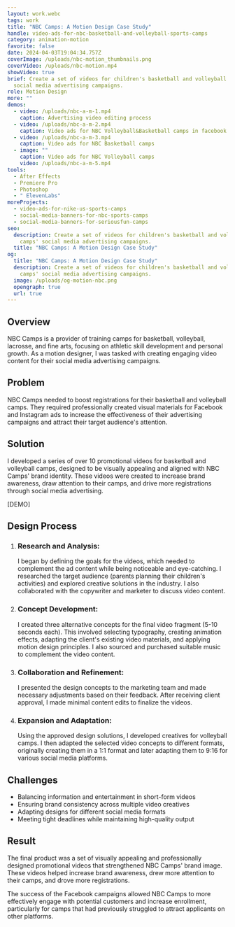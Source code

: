```yaml
---
layout: work.webc
tags: work
title: "NBC Camps: A Motion Design Case Study"
handle: video-ads-for-nbc-basketball-and-volleyball-sports-camps
category: animation-motion
favorite: false
date: 2024-04-03T19:04:34.757Z
coverImage: /uploads/nbc-motion_thumbnails.png
coverVideo: /uploads/nbc-motion.mp4
showVideo: true
brief: Create a set of videos for children's basketball and volleyball camps'
  social media advertising campaigns.
role: Motion Design
more: ""
demos:
  - video: /uploads/nbc-a-m-1.mp4
    caption: Advertising video editing process
  - video: /uploads/nbc-a-m-2.mp4
    caption: Video ads for NBC Volleyball&Basketball camps in facebook
  - video: /uploads/nbc-a-m-3.mp4
    caption: Video ads for NBC Basketball camps
  - image: ""
    caption: Video ads for NBC Volleyball camps
    video: /uploads/nbc-a-m-5.mp4
tools:
  - After Effects
  - Premiere Pro
  - Photoshop
  - " ElevenLabs"
moreProjects:
  - video-ads-for-nike-us-sports-camps
  - social-media-banners-for-nbc-sports-camps
  - social-media-banners-for-seriousfun-camps
seo:
  description: Create a set of videos for children's basketball and volleyball
    camps' social media advertising campaigns.
  title: "NBC Camps: A Motion Design Case Study"
og:
  title: "NBC Camps: A Motion Design Case Study"
  description: Create a set of videos for children's basketball and volleyball
    camps' social media advertising campaigns.
  image: /uploads/og-motion-nbc.png
  opengraph: true
  url: true
---
```

## Overview

NBC Camps is a provider of training camps for basketball, volleyball, lacrosse, and fine arts, focusing on athletic skill development and personal growth. As a motion designer, I was tasked with creating engaging video content for their social media advertising campaigns.

## Problem

NBC Camps needed to boost registrations for their basketball and volleyball camps. They required professionally created visual materials for Facebook and Instagram ads to increase the effectiveness of their advertising campaigns and attract their target audience's attention.

## Solution

I developed a series of over 10 promotional videos for basketball and volleyball camps, designed to be visually appealing and aligned with NBC Camps' brand identity. These videos were created to increase brand awareness, draw attention to their camps, and drive more registrations through social media advertising.

\[DEMO]

## Design Process

1. ### Research and Analysis:

   I began by defining the goals for the videos, which needed to complement the ad content while being noticeable and eye-catching. I researched the target audience (parents planning their children's activities) and explored creative solutions in the industry. I also collaborated with the copywriter and marketer to discuss video content.
2. ### Concept Development:

   I created three alternative concepts for the final video fragment (5-10 seconds each). This involved selecting typography, creating animation effects, adapting the client's existing video materials, and applying motion design principles. I also sourced and purchased suitable music to complement the video content.
3. ### Collaboration and Refinement:

   I presented the design concepts to the marketing team and made necessary adjustments based on their feedback. After receiving client approval, I made minimal content edits to finalize the videos.
4. ### Expansion and Adaptation:

   Using the approved design solutions, I developed creatives for volleyball camps. I then adapted the selected video concepts to different formats, originally creating them in a 1:1 format and later adapting them to 9:16 for various social media platforms.

## Challenges

* Balancing information and entertainment in short-form videos
* Ensuring brand consistency across multiple video creatives
* Adapting designs for different social media formats
* Meeting tight deadlines while maintaining high-quality output

## Result

The final product was a set of visually appealing and professionally designed promotional videos that strengthened NBC Camps' brand image. These videos helped increase brand awareness, drew more attention to their camps, and drove more registrations. 

The success of the Facebook campaigns allowed NBC Camps to more effectively engage with potential customers and increase enrollment, particularly for camps that had previously struggled to attract applicants on other platforms.